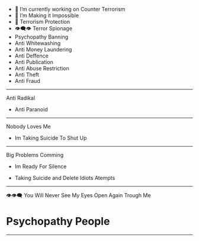 



- 🔭 I’m currently working on Counter Terrorism
- 🌱 I’m Making it Impossible
- 🍌 Terrorism Protection
- 👁️‍🗨️👁️ Terror Spionage
- Psychopathy Banning
- Anti Whitewashing
- Anti Money Laundering
- Anti Deffence
- Anti Publication
- Anti Abuse Restriction
- Anti Theft 
- Anti Fraud

---

Anti Radikal 
- Anti Paranoid


------

Nobody Loves Me 

- Im Taking Suicide To Shut Up 


---------

Big Problems Comming 

- Im Ready For Silence 

- Taking Suicide and Delete Idiots Atempts 

----------

👁️👁️‍🗨️ You Will Never See My Eyes Open Again Trough Me 

# Psychopathy People
--------
